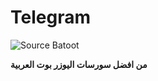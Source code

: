 # Telegram
![Source Batoot](https://te.legra.ph/file/3cc168f4ff919693957ee.jpg)

**من افضل سورسات اليوزر بوت العربية**



